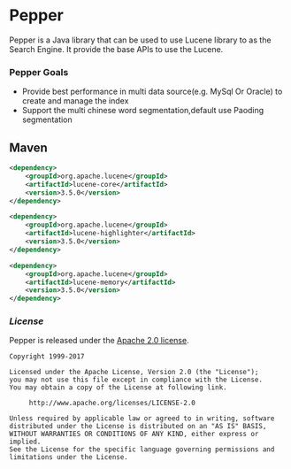# Pepper


Pepper is a Java library that can be used to use Lucene library to as the Search Engine. It provide the base APIs to use the Lucene.

### Pepper Goals
 * Provide best performance in multi data source(e.g. MySql Or Oracle) to create and manage the index 
*  Support the multi chinese word segmentation,default use Paoding segmentation



## Maven

```xml
<dependency>
	<groupId>org.apache.lucene</groupId>
	<artifactId>lucene-core</artifactId>
	<version>3.5.0</version>
</dependency>
```

```xml
<dependency>
	<groupId>org.apache.lucene</groupId>
	<artifactId>lucene-highlighter</artifactId>
	<version>3.5.0</version>
</dependency>
```

```xml
<dependency>
	<groupId>org.apache.lucene</groupId>
	<artifactId>lucene-memory</artifactId>
	<version>3.5.0</version>
</dependency>
```

### *License*

Pepper is released under the [Apache 2.0 license](license.txt).

```
Copyright 1999-2017

Licensed under the Apache License, Version 2.0 (the "License");
you may not use this file except in compliance with the License.
You may obtain a copy of the License at following link.

     http://www.apache.org/licenses/LICENSE-2.0

Unless required by applicable law or agreed to in writing, software
distributed under the License is distributed on an "AS IS" BASIS,
WITHOUT WARRANTIES OR CONDITIONS OF ANY KIND, either express or implied.
See the License for the specific language governing permissions and
limitations under the License.
```
